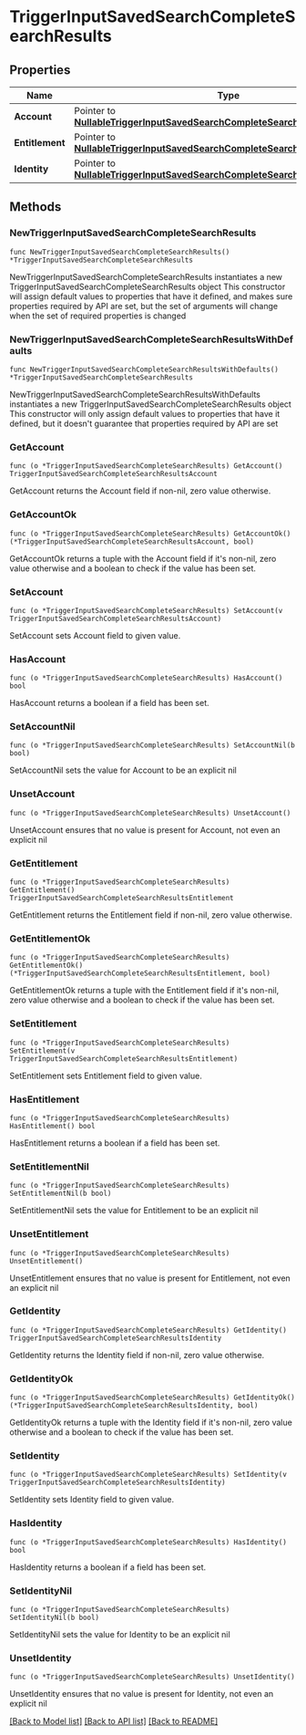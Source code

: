 # TriggerInputSavedSearchCompleteSearchResults

## Properties

Name | Type | Description | Notes
------------ | ------------- | ------------- | -------------
**Account** | Pointer to [**NullableTriggerInputSavedSearchCompleteSearchResultsAccount**](TriggerInputSavedSearchCompleteSearchResultsAccount.md) |  | [optional] 
**Entitlement** | Pointer to [**NullableTriggerInputSavedSearchCompleteSearchResultsEntitlement**](TriggerInputSavedSearchCompleteSearchResultsEntitlement.md) |  | [optional] 
**Identity** | Pointer to [**NullableTriggerInputSavedSearchCompleteSearchResultsIdentity**](TriggerInputSavedSearchCompleteSearchResultsIdentity.md) |  | [optional] 

## Methods

### NewTriggerInputSavedSearchCompleteSearchResults

`func NewTriggerInputSavedSearchCompleteSearchResults() *TriggerInputSavedSearchCompleteSearchResults`

NewTriggerInputSavedSearchCompleteSearchResults instantiates a new TriggerInputSavedSearchCompleteSearchResults object
This constructor will assign default values to properties that have it defined,
and makes sure properties required by API are set, but the set of arguments
will change when the set of required properties is changed

### NewTriggerInputSavedSearchCompleteSearchResultsWithDefaults

`func NewTriggerInputSavedSearchCompleteSearchResultsWithDefaults() *TriggerInputSavedSearchCompleteSearchResults`

NewTriggerInputSavedSearchCompleteSearchResultsWithDefaults instantiates a new TriggerInputSavedSearchCompleteSearchResults object
This constructor will only assign default values to properties that have it defined,
but it doesn't guarantee that properties required by API are set

### GetAccount

`func (o *TriggerInputSavedSearchCompleteSearchResults) GetAccount() TriggerInputSavedSearchCompleteSearchResultsAccount`

GetAccount returns the Account field if non-nil, zero value otherwise.

### GetAccountOk

`func (o *TriggerInputSavedSearchCompleteSearchResults) GetAccountOk() (*TriggerInputSavedSearchCompleteSearchResultsAccount, bool)`

GetAccountOk returns a tuple with the Account field if it's non-nil, zero value otherwise
and a boolean to check if the value has been set.

### SetAccount

`func (o *TriggerInputSavedSearchCompleteSearchResults) SetAccount(v TriggerInputSavedSearchCompleteSearchResultsAccount)`

SetAccount sets Account field to given value.

### HasAccount

`func (o *TriggerInputSavedSearchCompleteSearchResults) HasAccount() bool`

HasAccount returns a boolean if a field has been set.

### SetAccountNil

`func (o *TriggerInputSavedSearchCompleteSearchResults) SetAccountNil(b bool)`

 SetAccountNil sets the value for Account to be an explicit nil

### UnsetAccount
`func (o *TriggerInputSavedSearchCompleteSearchResults) UnsetAccount()`

UnsetAccount ensures that no value is present for Account, not even an explicit nil
### GetEntitlement

`func (o *TriggerInputSavedSearchCompleteSearchResults) GetEntitlement() TriggerInputSavedSearchCompleteSearchResultsEntitlement`

GetEntitlement returns the Entitlement field if non-nil, zero value otherwise.

### GetEntitlementOk

`func (o *TriggerInputSavedSearchCompleteSearchResults) GetEntitlementOk() (*TriggerInputSavedSearchCompleteSearchResultsEntitlement, bool)`

GetEntitlementOk returns a tuple with the Entitlement field if it's non-nil, zero value otherwise
and a boolean to check if the value has been set.

### SetEntitlement

`func (o *TriggerInputSavedSearchCompleteSearchResults) SetEntitlement(v TriggerInputSavedSearchCompleteSearchResultsEntitlement)`

SetEntitlement sets Entitlement field to given value.

### HasEntitlement

`func (o *TriggerInputSavedSearchCompleteSearchResults) HasEntitlement() bool`

HasEntitlement returns a boolean if a field has been set.

### SetEntitlementNil

`func (o *TriggerInputSavedSearchCompleteSearchResults) SetEntitlementNil(b bool)`

 SetEntitlementNil sets the value for Entitlement to be an explicit nil

### UnsetEntitlement
`func (o *TriggerInputSavedSearchCompleteSearchResults) UnsetEntitlement()`

UnsetEntitlement ensures that no value is present for Entitlement, not even an explicit nil
### GetIdentity

`func (o *TriggerInputSavedSearchCompleteSearchResults) GetIdentity() TriggerInputSavedSearchCompleteSearchResultsIdentity`

GetIdentity returns the Identity field if non-nil, zero value otherwise.

### GetIdentityOk

`func (o *TriggerInputSavedSearchCompleteSearchResults) GetIdentityOk() (*TriggerInputSavedSearchCompleteSearchResultsIdentity, bool)`

GetIdentityOk returns a tuple with the Identity field if it's non-nil, zero value otherwise
and a boolean to check if the value has been set.

### SetIdentity

`func (o *TriggerInputSavedSearchCompleteSearchResults) SetIdentity(v TriggerInputSavedSearchCompleteSearchResultsIdentity)`

SetIdentity sets Identity field to given value.

### HasIdentity

`func (o *TriggerInputSavedSearchCompleteSearchResults) HasIdentity() bool`

HasIdentity returns a boolean if a field has been set.

### SetIdentityNil

`func (o *TriggerInputSavedSearchCompleteSearchResults) SetIdentityNil(b bool)`

 SetIdentityNil sets the value for Identity to be an explicit nil

### UnsetIdentity
`func (o *TriggerInputSavedSearchCompleteSearchResults) UnsetIdentity()`

UnsetIdentity ensures that no value is present for Identity, not even an explicit nil

[[Back to Model list]](../README.md#documentation-for-models) [[Back to API list]](../README.md#documentation-for-api-endpoints) [[Back to README]](../README.md)


